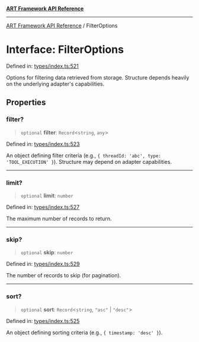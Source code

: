 [**ART Framework API Reference**](../README.md)

***

[ART Framework API Reference](../README.md) / FilterOptions

# Interface: FilterOptions

Defined in: [types/index.ts:521](https://github.com/hashangit/ART/blob/0c4f5068c86b5500db1290baa4792d44ebae7f9e/src/types/index.ts#L521)

Options for filtering data retrieved from storage.
Structure depends heavily on the underlying adapter's capabilities.

## Properties

### filter?

> `optional` **filter**: `Record`\<`string`, `any`\>

Defined in: [types/index.ts:523](https://github.com/hashangit/ART/blob/0c4f5068c86b5500db1290baa4792d44ebae7f9e/src/types/index.ts#L523)

An object defining filter criteria (e.g., `{ threadId: 'abc', type: 'TOOL_EXECUTION' }`). Structure may depend on adapter capabilities.

***

### limit?

> `optional` **limit**: `number`

Defined in: [types/index.ts:527](https://github.com/hashangit/ART/blob/0c4f5068c86b5500db1290baa4792d44ebae7f9e/src/types/index.ts#L527)

The maximum number of records to return.

***

### skip?

> `optional` **skip**: `number`

Defined in: [types/index.ts:529](https://github.com/hashangit/ART/blob/0c4f5068c86b5500db1290baa4792d44ebae7f9e/src/types/index.ts#L529)

The number of records to skip (for pagination).

***

### sort?

> `optional` **sort**: `Record`\<`string`, `"asc"` \| `"desc"`\>

Defined in: [types/index.ts:525](https://github.com/hashangit/ART/blob/0c4f5068c86b5500db1290baa4792d44ebae7f9e/src/types/index.ts#L525)

An object defining sorting criteria (e.g., `{ timestamp: 'desc' }`).
